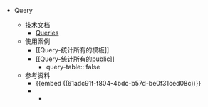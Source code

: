 - Query
  
  - 技术文档
    - [Queries](https://logseq.github.io/#/page/queries)
  - 使用案例
    - [[Query-统计所有的模板]]
    - [[Query-统计所有的public]]
      - query-table:: false
  - 参考资料
    - {{embed ((61adc91f-f804-4bdc-b57d-be0f31ced08c))}}
    - -